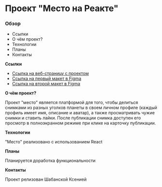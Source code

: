 # Проект "Место на Реакте"

### Обзор

* Ссылки
* О чём проект?
* Технологии
* Планы
* Контакты

**Ссылки**

* [Ссылка на веб-страницу с проектом](https://shabanskaya.github.io/mesto/)
* [Ссылка на первый макет в Figma](https://www.figma.com/file/StZjf8HnoeLdiXS7dYrLAh/JavaScript.-Sprint-4)
* [Ссылка на второй макет в Figma](https://www.figma.com/file/bjyvbKKJN2naO0ucURl2Z0/JavaScript.-Sprint-5?node-id=14975%3A110)  
  
**О чём проект?**

Проект "место" является платформой для того, чтобы делиться снимками из разных уголков планеты в своем личном профиле (каждый профиль имеет имя, описание и аватар), а также просматривать чужие снимки и ставить лайки. После публикации снимка доступен его просмотр в полноэкранном режиме при клике на карточку публикации.  

**Технологии**

"Место" реализовано с использованием React 

**Планы**

Планируется доработка функциональности
  
**Контакты**

Проект релизован Шабанской Ксенией
